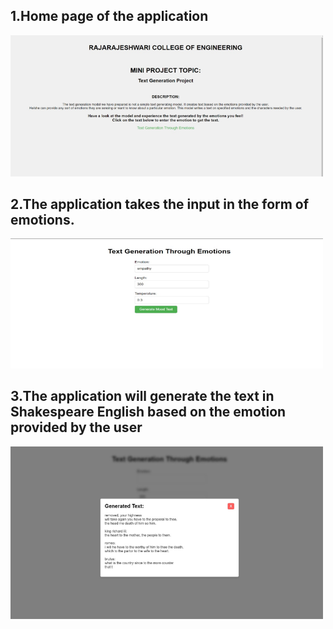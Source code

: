 <p align="center">
<h2>1.Home page of the application</h2>
<img src="https://github.com/Shrunga410/Text-Generation/blob/main/Screenshot%202025-07-26%20080033.png" width="500"/><br>
<h2>2.The application takes the input in the form of emotions.</h2>
<img src="https://github.com/Shrunga410/Text-Generation/blob/main/Screenshot%202025-07-26%20080047.png" width="500"/><br>
<h2>3.The application will generate the text in Shakespeare English based on the emotion provided by the user</h2>
<img src="https://github.com/Shrunga410/Text-Generation/blob/main/Screenshot%202025-07-26%20080102.png" width="500"/><br>
</p>
